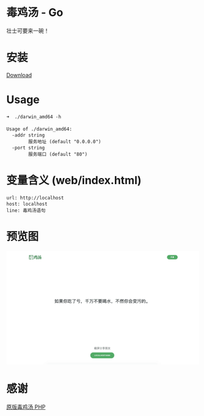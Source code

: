 # 毒鸡汤 - Go
壮士可要来一碗！

# 安装
[Download](https://github.com/telanflow/dujt/releases)

# Usage
```
➜  ./darwin_amd64 -h

Usage of ./darwin_amd64:
  -addr string
        服务地址 (default "0.0.0.0")
  -port string
        服务端口 (default "80")
``` 

# 变量含义 (web/index.html)
    url: http://localhost
    host: localhost
    line: 毒鸡汤语句

# 预览图
![screenshot](screenshot.png)

# 感谢
[原版毒鸡汤 PHP](https://github.com/egotong/nows)
